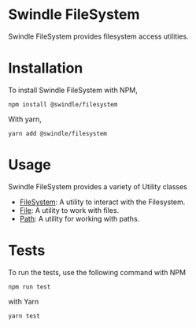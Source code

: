 # Swindle FileSystem
Swindle FileSystem provides filesystem access utilities. 

# Installation
To install Swindle FileSystem with NPM,
```
npm install @swindle/filesystem
```
With yarn,
```
yarn add @swindle/filesystem
```
# Usage
Swindle FileSystem provides a variety of Utility classes
- [FileSystem](src/filesystem/README.md): A utility to interact with the Filesystem.
- [File](src/file/README.md): A utility to work with files.
- [Path](src/path/README.md): A utility for working with paths.

# Tests
To run the tests, use the following command with NPM
```
npm run test
```
with Yarn
```
yarn test
```